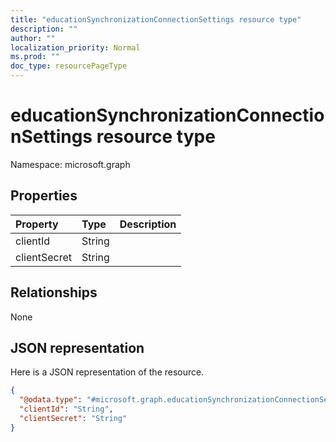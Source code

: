 ```yaml
---
title: "educationSynchronizationConnectionSettings resource type"
description: ""
author: ""
localization_priority: Normal
ms.prod: ""
doc_type: resourcePageType
---
```


# educationSynchronizationConnectionSettings resource type


Namespace: microsoft.graph



## Properties
|Property|Type|Description|
|:---|:---|:---|
|clientId|String||
|clientSecret|String||

## Relationships
None

## JSON representation
Here is a JSON representation of the resource.
<!-- {
  "blockType": "resource",
  "@odata.type": "microsoft.graph.educationSynchronizationConnectionSettings"
}
-->
``` json
{
  "@odata.type": "#microsoft.graph.educationSynchronizationConnectionSettings",
  "clientId": "String",
  "clientSecret": "String"
}
```

